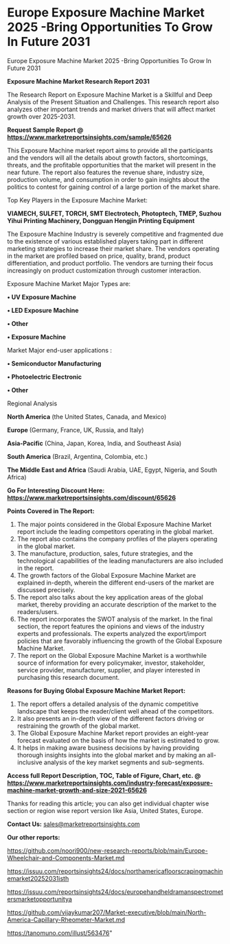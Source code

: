 # Europe Exposure Machine Market 2025 -Bring Opportunities To Grow In Future 2031
Europe Exposure Machine Market 2025 -Bring Opportunities To Grow In Future 2031

<strong>Exposure Machine Market Research Report 2031</strong>

The Research Report on Exposure Machine Market is a Skillful and Deep Analysis of the Present Situation and Challenges. This research report also analyzes other important trends and market drivers that will affect market growth over 2025-2031.

<strong>Request Sample Report @ <a href=https://www.marketreportsinsights.com/sample/65626>https://www.marketreportsinsights.com/sample/65626</a></strong>

This Exposure Machine market report aims to provide all the participants and the vendors will all the details about growth factors, shortcomings, threats, and the profitable opportunities that the market will present in the near future. The report also features the revenue share, industry size, production volume, and consumption in order to gain insights about the politics to contest for gaining control of a large portion of the market share.

Top Key Players in the Exposure Machine Market:

<strong>VIAMECH, SULFET, TORCH, SMT Electrotech, Photoptech, TMEP, Suzhou Yihui Printing Machinery, Dongguan Hengjin Printing Equipment</strong>

The Exposure Machine Industry is severely competitive and fragmented due to the existence of various established players taking part in different marketing strategies to increase their market share. The vendors operating in the market are profiled based on price, quality, brand, product differentiation, and product portfolio. The vendors are turning their focus increasingly on product customization through customer interaction.

Exposure Machine Market Major Types are:

<strong>• UV Exposure Machine

• LED Exposure Machine

• Other

• Exposure Machine</strong>

Market Major end-user applications :

<strong>• Semiconductor Manufacturing

• Photoelectric Electronic

• Other</strong>

Regional Analysis

</u><strong><b>North America</b></strong> (the United States, Canada, and Mexico)

<strong><b>Europe </b></strong>(Germany, France, UK, Russia, and Italy)

<strong><b>Asia-Pacific</b></strong> (China, Japan, Korea, India, and Southeast Asia)

<strong><b>South America</b></strong> (Brazil, Argentina, Colombia, etc.)

<strong><b>The Middle East and Africa</b></strong> (Saudi Arabia, UAE, Egypt, Nigeria, and South Africa)

<strong>Go For Interesting Discount Here: <a href=https://www.marketreportsinsights.com/discount/65626>https://www.marketreportsinsights.com/discount/65626</a></strong>

<strong>Points Covered in The Report:</strong>
<ol>
  <li>The major points considered in the Global Exposure Machine Market report include the leading competitors operating in the global market.</li>
  <li>The report also contains the company profiles of the players operating in the global market.</li>
  <li>The manufacture, production, sales, future strategies, and the technological capabilities of the leading manufacturers are also included in the report.</li>
  <li>The growth factors of the Global Exposure Machine Market are explained in-depth, wherein the different end-users of the market are discussed precisely.</li>
  <li>The report also talks about the key application areas of the global market, thereby providing an accurate description of the market to the readers/users.</li>
  <li>The report incorporates the SWOT analysis of the market. In the final section, the report features the opinions and views of the industry experts and professionals. The experts analyzed the export/import policies that are favorably influencing the growth of the Global Exposure Machine Market.</li>
  <li>The report on the Global Exposure Machine Market is a worthwhile source of information for every policymaker, investor, stakeholder, service provider, manufacturer, supplier, and player interested in purchasing this research document.</li>
</ol>
<strong>Reasons for Buying Global Exposure Machine Market Report:</strong>

<ol>
  <li>The report offers a detailed analysis of the dynamic competitive landscape that keeps the reader/client well ahead of the competitors.</li>
  <li>It also presents an in-depth view of the different factors driving or restraining the growth of the global market.</li>
  <li>The Global Exposure Machine Market report provides an eight-year forecast evaluated on the basis of how the market is estimated to grow.</li>
  <li>It helps in making aware business decisions by having providing thorough insights insights into the global market and by making an all-inclusive analysis of the key market segments and sub-segments.</li>
</ol>
<strong>Access full Report Description, TOC, Table of Figure, Chart, etc. @ <a href=https://www.marketreportsinsights.com/industry-forecast/exposure-machine-market-growth-and-size-2021-65626>https://www.marketreportsinsights.com/industry-forecast/exposure-machine-market-growth-and-size-2021-65626</a></strong>


Thanks for reading this article; you can also get individual chapter wise section or region wise report version like Asia, United States, Europe.

<strong>Contact Us:</strong>
sales@marketreportsinsights.com

<strong>Our other reports:</strong>

<a href=https://github.com/noori900/new-research-reports/blob/main/Europe-Wheelchair-and-Components-Market.md>https://github.com/noori900/new-research-reports/blob/main/Europe-Wheelchair-and-Components-Market.md</a>

<a href=https://issuu.com/reportsinsights24/docs/northamericafloorscrapingmachinemarket20252031isth>https://issuu.com/reportsinsights24/docs/northamericafloorscrapingmachinemarket20252031isth</a>

<a href=https://issuu.com/reportsinsights24/docs/europehandheldramanspectrometersmarketopportunitya>https://issuu.com/reportsinsights24/docs/europehandheldramanspectrometersmarketopportunitya</a>

<a href=https://github.com/vijaykumar207/Market-executive/blob/main/North-America-Capillary-Rheometer-Market.md>https://github.com/vijaykumar207/Market-executive/blob/main/North-America-Capillary-Rheometer-Market.md</a>

<a href=https://tanomuno.com/illust/563476>https://tanomuno.com/illust/563476</a>"
